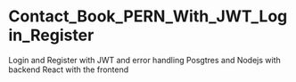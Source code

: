 # Contact_Book_PERN_With_JWT_Login_Register
Login and Register with JWT and error handling
Posgtres and Nodejs with backend
React with the frontend
